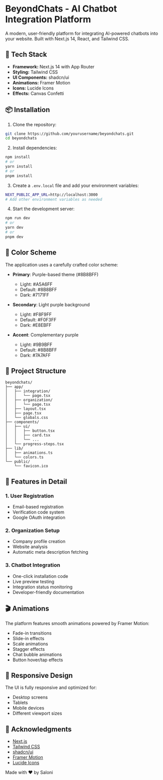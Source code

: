 # BeyondChats - AI Chatbot Integration Platform

A modern, user-friendly platform for integrating AI-powered chatbots into your website. Built with Next.js 14, React, and Tailwind CSS.

## 🚀 Tech Stack

- **Framework:** Next.js 14 with App Router
- **Styling:** Tailwind CSS
- **UI Components:** shadcn/ui
- **Animations:** Framer Motion
- **Icons:** Lucide Icons
- **Effects:** Canvas Confetti

## 📦 Installation

1. Clone the repository:

```bash
git clone https://github.com/yourusername/beyondchats.git
cd beyondchats
```

2. Install dependencies:

```bash
npm install
# or
yarn install
# or
pnpm install
```

3. Create a `.env.local` file and add your environment variables:

```bash
NEXT_PUBLIC_APP_URL=http://localhost:3000
# Add other environment variables as needed
```

4. Start the development server:

```bash
npm run dev
# or
yarn dev
# or
pnpm dev
```

## 🎨 Color Scheme

The application uses a carefully crafted color scheme:

- **Primary**: Purple-based theme (#8B8BFF)
  - Light: #A5A6FF
  - Default: #8B8BFF
  - Dark: #7171FF

- **Secondary**: Light purple background
  - Light: #F8F9FF
  - Default: #F0F3FF
  - Dark: #E8EBFF

- **Accent**: Complementary purple
  - Light: #9B9BFF
  - Default: #8B8BFF
  - Dark: #7A7AFF

## 📁 Project Structure

```
beyondchats/
├── app/
│   ├── integration/
│   │   └── page.tsx
│   ├── organization/
│   │   └── page.tsx
│   ├── layout.tsx
│   ├── page.tsx
│   └── globals.css
├── components/
│   ├── ui/
│   │   ├── button.tsx
│   │   ├── card.tsx
│   │   └── ...
│   └── progress-steps.tsx
├── lib/
│   ├── animations.ts
│   └── colors.ts
└── public/
    └── favicon.ico
```

## 🎯 Features in Detail

### 1. User Registration
- Email-based registration
- Verification code system
- Google OAuth integration

### 2. Organization Setup
- Company profile creation
- Website analysis
- Automatic meta description fetching

### 3. Chatbot Integration
- One-click installation code
- Live preview testing
- Integration status monitoring
- Developer-friendly documentation

## 🎬 Animations

The platform features smooth animations powered by Framer Motion:

- Fade-in transitions
- Slide-in effects
- Scale animations
- Stagger effects
- Chat bubble animations
- Button hover/tap effects

## 📱 Responsive Design

The UI is fully responsive and optimized for:
- Desktop screens
- Tablets
- Mobile devices
- Different viewport sizes

## 🙏 Acknowledgments

- [Next.js](https://nextjs.org)
- [Tailwind CSS](https://tailwindcss.com)
- [shadcn/ui](https://ui.shadcn.com)
- [Framer Motion](https://www.framer.com/motion)
- [Lucide Icons](https://lucide.dev)


Made with ❤️ by Saloni
